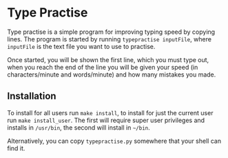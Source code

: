 # Type Practise
Type practise is a simple program for improving typing speed by copying
lines. The program is started by running `typepractise inputFile`, where
`inputFile` is the text file you want to use to practise.

Once started, you will be shown the first line, which you must type out,
when you reach the end of the line you will be given your speed (in
characters/minute and words/minute) and how many mistakes you made.

## Installation
To install for all users run `make install`, to install for just the current
user run `make install_user`. The first will require super user privileges
and installs in `/usr/bin`, the second will install in `~/bin`.

Alternatively, you can copy `typepractise.py` somewhere that your shell can
find it.
